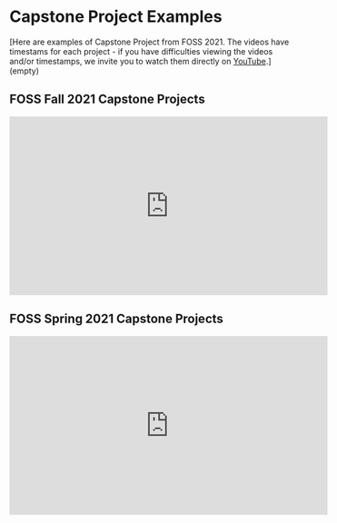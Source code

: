 # Capstone Project Examples

[Here are examples of Capstone Project from FOSS 2021. The videos have timestams for each project - if you have difficulties viewing the videos and/or timestamps, we invite you to watch them directly on [YouTube](https://www.youtube.com/playlist?list=PL38WPXpo-ZW1HItYgBNKryamsGm2mSv8p).](empty)

## FOSS Fall 2021 Capstone Projects

[<iframe width="560" height="315" src="https://www.youtube.com/embed/MHfTIhwUw7E" title="FOSS 2021 Spring Capstones" frameborder="0" allow="accelerometer; autoplay; clipboard-write; encrypted-media; gyroscope; picture-in-picture" allowfullscreen></iframe>](empty)

## FOSS Spring 2021 Capstone Projects

[<iframe width="560" height="315" src="https://www.youtube.com/embed/VyiisTKfnn0" title="FOSS 2021 Fall Capstones" frameborder="0" allow="accelerometer; autoplay; clipboard-write; encrypted-media; gyroscope; picture-in-picture" allowfullscreen></iframe>](empty)